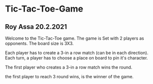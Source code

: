 # Tic-Tac-Toe-Game
## Roy Assa 20.2.2021

Welcome to the Tic-Tac-Toe game.
The game is Set with 2 players as opponents.
The board size is 3X3.

Each player has to create a 3-in a row match (can be in each direction).
Each turn, a player has to choose a place on board to pin it's character.

The first player who creates a 3-in a row match wins the round.

the first player to reach 3 round wins, is the winner of the game.


